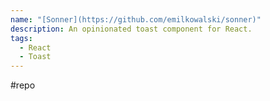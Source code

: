 ```yaml
---
name: "[Sonner](https://github.com/emilkowalski/sonner)"
description: An opinionated toast component for React.
tags:
  - React
  - Toast
---
```

#repo